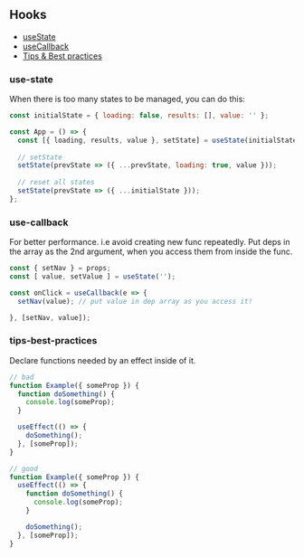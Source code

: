 ## Hooks
* [useState](#use-state)
* [useCallback](#use-callback)
* [Tips & Best practices](#tips-best-practices)


### use-state
When there is too many states to be managed, you can do this:
```js
const initialState = { loading: false, results: [], value: '' };

const App = () => {
  const [{ loading, results, value }, setState] = useState(initialState);
  
  // setState
  setState(prevState => ({ ...prevState, loading: true, value }));
  
  // reset all states
  setState(prevState => ({ ...initialState }));
};
```

### use-callback
For better performance. i.e avoid creating new func repeatedly. Put deps in the array as the 2nd argument, when you access them from inside the func.

```js
const { setNav } = props;
const [ value, setValue ] = useState('');

const onClick = useCallback(e => {
  setNav(value); // put value in dep array as you access it!

}, [setNav, value]);
```

### tips-best-practices
Declare functions needed by an effect inside of it.
```js
// bad
function Example({ someProp }) {
  function doSomething() {
    console.log(someProp);
  }

  useEffect(() => {
    doSomething();
  }, [someProp]);
}

// good
function Example({ someProp }) {
  useEffect(() => {
    function doSomething() {
      console.log(someProp);
    }

    doSomething();
  }, [someProp]);
}
```

